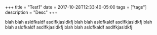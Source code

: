 +++
title = "Test1"
date = 2017-10-28T12:33:40-05:00
tags = ["tags"]
description = "Desc"
+++

blah blah asldfkaldf asdlfkjasldkfj
blah blah asldfkaldf asdlfkjasldkfj
blah blah asldfkaldf asdlfkjasldkfj
blah blah asldfkaldf asdlfkjasldkfj
